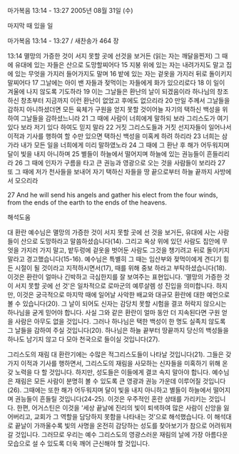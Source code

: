 마가복음 13:14 - 13:27 
2005년 08월 31일 (수)

마지막 때 있을 일



마가복음 13:14 - 13:27 / 새찬송가 464 장


13:14 멸망의 가증한 것이 서지 못할 곳에 선것을 보거든 (읽는 자는 깨달을찐저) 그 때에 유대에 있는 자들은 산으로 도망할찌어다 15 지붕 위에 있는 자는 내려가지도 말고 집에 있는 무엇을 가지러 들어가지도 말며 16 밭에 있는 자는 겉옷을 가지러 뒤로 돌이키지 말찌어다 17 그날에는 아이 밴 자들과 젖먹이는 자들에게 화가 있으리로다 18 이 일이 겨울에 나지 않도록 기도하라 19 이는 그날들은 환난의 날이 되겠음이라 하나님의 창조하신 창초부터 지금까지 이런 환난이 없었고 후에도 없으리라 20 만일 주께서 그날들을 감하지 아니하셨더면 모든 육체가 구원을 얻지 못할 것이어늘 자기의 택하신 백성을 위하여 그날들을 감하셨느니라 21 그 때에 사람이 너희에게 말하되 보라 그리스도가 여기 있다 보라 저기 있다 하여도 믿지 말라 22 거짓 그리스도들과 거짓 선지자들이 일어나서 이적과 기사를 행하여 할 수만 있으면 택하신 백성을 미혹케 하려 하리라 23 너희는 삼가라 내가 모든 일을 너희에게 미리 말하였노라 24 그 때에 그 환난 후 해가 어두워지며 달이 빛을 내지 아니하며 25 별들이 하늘에서 떨어지며 하늘에 있는 권능들이 흔들리리라 26 그 때에 인자가 구름을 타고 큰 권능과 영광으로 오는 것을 사람들이 보리라 27 또 그 때에 저가 천사들을 보내어 자기 택하신 자들을 땅 끝으로부터 하늘 끝까지 사방에서 모으리라

27 And he will send his angels and gather his elect from the four winds, from the ends of the earth to the ends of the heavens.

해석도움





대 환란
예수님은 멸망의 가증한 것이 서지 못할 곳에 선 것을 보거든, 유대에 사는 사람들이 산으로 도망하라고 말씀하셨습니다(14). 그리고 옥상 위에 있던 사람도 집안에 무엇을 가지러 가지 말고, 밭두렁에 겉옷을 벗어둔 사람도 그것을 챙기려고 뒤로 돌이키지 말라고 경고했습니다(15-16). 예수님은 특별히 그 때는 임산부와 젖먹이에게 견디기 힘든 시절이 될 것이라고 지적하시면서(17), 때를 위해 중보 하라고 부탁하셨습니다(18). 이것은 환란이 얼마나 긴박하고 극심한지를 잘 보여주는 표현입니다. '멸망의 가증한 것이 서지 못할 곳에 선 것'은 일차적으로 로마군의 예루살렘 성 진입을 의미합니다. 하지만, 이것은 궁극적으로 마지막 때에 일어날 사악한 배교와 대규모 환란에 대한 예언으로 볼 수 있습니다(20). 그 날이 되어도 신자는 감당치 못할 시험을 결코 허락지 않으시는 하나님을 굳게 믿어야 합니다. 사실 그와 같은 환란이 얼마 동안 더 지속된다면 구원 얻을 사람은 아무도 없을 것입니다. 그러나 하나님은 택한 백성이 한 명도 실족치 않도록 그 날들을 감하여 주실 것입니다(20). 하나님은 하늘 끝부터 땅끝까지 당신의 백성들을 하나도 남기지 않고 다 모아 천국으로 들이실 것입니다(27).

그리스도의 재림
대 환란기에는 수많은 적그리스도들이 나타날 것입니다(21). 그들은 갖가지 이적과 기사를 행하면서, 그리스도의 재림을 사모하는 신자들을 미혹하기 위해 온갖 노력을 다 할 것입니다. 하지만, 성도들은 이들에게 결코 속지 말아야 합니다. 예수님은 재림은 모든 사람이 분명히 볼 수 있도록 큰 영광과 권능 가운데 이루어질 것입니다(26). 그때에는 또한 해가 어두워지며 달이 빛을 내지 아니하고 별들이 하늘에서 떨어지며 권능들이 흔들릴 것입니다(24-25). 이것은 우주적인 혼란 상태를 가리키는 것입니다. 한편, 어거스틴은 이것을 '세상 끝날에 진리의 빛이 퇴색하여 많은 사람이 신앙을 잃어버리고, 교회가 그 역할을 담당하지 못함을 나타내는 것'으로 해석했습니다. 이 해석대로 끝날이 가까울수록 빛의 사명을 온전히 감당하는 성도를 찾아보기가 참으로 어려워져 갈 것입니다. 그러므로 우리는 예수 그리스도의 영광스러운 재림의 날에 가장 아름다운 모습으로 설 수 있도록 더욱 깨어 근신해야 할 것입니다.